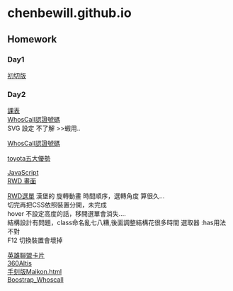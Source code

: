 # chenbewill.github.io
## Homework 
### Day1
[初切版](https://chenbewill.github.io/HTML&CSS/Day1/01.html)
### Day2
[課表](https://chenbewill.github.io/HTML&CSS/Day2/table.html)  
[WhosCall認證號碼](https://chenbewill.github.io/HTML&CSS/Day2/WhosCall.html)  
SVG 設定 不了解 >>蝦用..

[WhosCall認證號碼](https://chenbewill.github.io/HTML&CSS/Day3/whosCall.html)  

[toyota五大優勢](https://chenbewill.github.io/HTML&CSS/Day4/%E7%A2%B0%E7%A2%B0%E8%BB%8A.html)

[JavaScript](https://chenbewill.github.io/%E5%8A%A9%E6%95%99%E8%AA%B2/JavaScript/Day1/%E7%B5%82%E6%A5%B5%E5%AF%86%E7%A2%BC.html)  
[RWD 畫面](https://chenbewill.github.io/HTML&CSS/Day5/RWD.html)

[RWD選單](https://chenbewill.github.io/HTML&CSS/Day6/選單.html)
漢堡的 旋轉動畫 時間順序，選轉角度   算很久...  
切完再把CSS依照裝置分開，未完成  
hover 不設定高度的話，移開選單會消失....  
結構設計有問題，class命名亂七八糟,後面調整結構花很多時間
選取器 :has用法不對  
F12 切換裝置會壞掉  

[英雄聯盟卡片](https://chenbewill.github.io/JavaScript/Day%202/LOL_CardStatic.html)  
[360Altis](https://chenbewill.github.io/JavaScript/Day%202/360Altis.html)   
[手刻版Maikon.html](https://chenbewill.github.io/HTML&CSS/Day7/手刻版Maikon.html)  
[Boostrap_Whoscall](https://chenbewill.github.io/HTML&CSS/Day7/Boostrap版whoscall)
